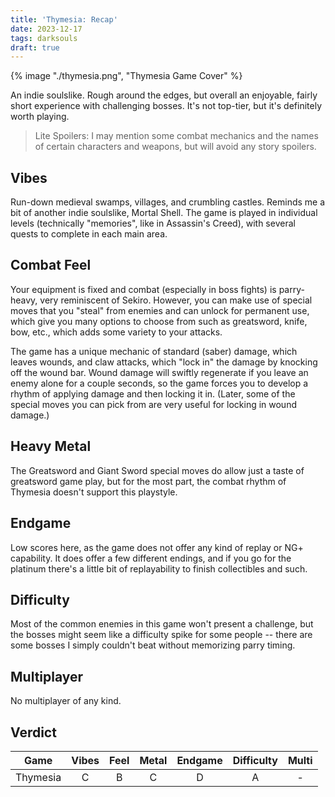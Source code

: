 ```yaml
---
title: 'Thymesia: Recap'
date: 2023-12-17
tags: darksouls
draft: true
---
```


{% image "./thymesia.png", "Thymesia Game Cover" %}

An indie soulslike. Rough around the edges, but overall an enjoyable, fairly short experience with challenging bosses. It's not top-tier, but it's definitely worth playing.

> Lite Spoilers: I may mention some combat mechanics and the names of certain characters and weapons, but will avoid any story spoilers.

## Vibes

Run-down medieval swamps, villages, and crumbling castles. Reminds me a bit of another indie soulslike, Mortal Shell. The game is played in individual levels (technically "memories", like in Assassin's Creed), with several quests to complete in each main area.

## Combat Feel

Your equipment is fixed and combat (especially in boss fights) is parry-heavy, very reminiscent of Sekiro. However, you can make use of special moves that you "steal" from enemies and can unlock for permanent use, which give you many options to choose from such as greatsword, knife, bow, etc., which adds some variety to your attacks.

The game has a unique mechanic of standard (saber) damage, which leaves wounds, and claw attacks, which "lock in" the damage by knocking off the wound bar. Wound damage will swiftly regenerate if you leave an enemy alone for a couple seconds, so the game forces you to develop a rhythm of applying damage and then locking it in. (Later, some of the special moves you can pick from are very useful for locking in wound damage.)

## Heavy Metal

The Greatsword and Giant Sword special moves do allow just a taste of greatsword game play, but for the most part, the combat rhythm of Thymesia doesn't support this playstyle.

## Endgame

Low scores here, as the game does not offer any kind of replay or NG+ capability. It does offer a few different endings, and if you go for the platinum there's a little bit of replayability to finish collectibles and such.

## Difficulty

Most of the common enemies in this game won't present a challenge, but the bosses might seem like a difficulty spike for some people -- there are some bosses I simply couldn't beat without memorizing parry timing.

## Multiplayer

No multiplayer of any kind.

## Verdict

Game | Vibes | Feel | Metal | Endgame | Difficulty | Multi
---  | ---  | ---   | ---   | ---     | ---        | ---
Thymesia | <center>C</center> | <center>B</center> | <center>C</center> | <center>D</center> | <center>A</center> | <center>-</center>
